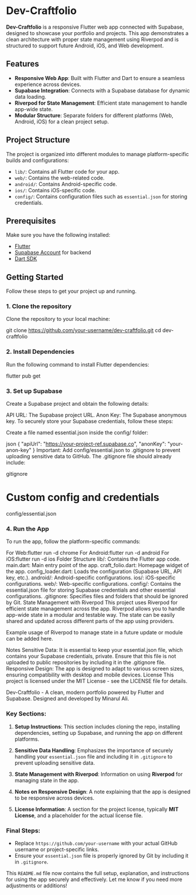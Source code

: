 # Dev-Craftfolio

**Dev-Craftfolio** is a responsive Flutter web app connected with Supabase, designed to showcase your portfolio and projects. This app demonstrates a clean architecture with proper state management using Riverpod and is structured to support future Android, iOS, and Web development.

## Features
- **Responsive Web App**: Built with Flutter and Dart to ensure a seamless experience across devices.
- **Supabase Integration**: Connects with a Supabase database for dynamic data loading.
- **Riverpod for State Management**: Efficient state management to handle app-wide state.
- **Modular Structure**: Separate folders for different platforms (Web, Android, iOS) for a clean project setup.

## Project Structure
The project is organized into different modules to manage platform-specific builds and configurations:

- `lib/`: Contains all Flutter code for your app.
- `web/`: Contains the web-related code.
- `android/`: Contains Android-specific code.
- `ios/`: Contains iOS-specific code.
- `config/`: Contains configuration files such as `essential.json` for storing credentials.

## Prerequisites

Make sure you have the following installed:

- [Flutter](https://flutter.dev/docs/get-started/install)
- [Supabase Account](https://supabase.io/) for backend
- [Dart SDK](https://dart.dev/get-dart)

## Getting Started

Follow these steps to get your project up and running.

### 1. Clone the repository
Clone the repository to your local machine:

git clone https://github.com/your-username/dev-craftfolio.git
cd dev-craftfolio

### 2. Install Dependencies
Run the following command to install Flutter dependencies:

flutter pub get
### 3. Set up Supabase
Create a Supabase project and obtain the following details:

API URL: The Supabase project URL.
Anon Key: The Supabase anonymous key.
To securely store your Supabase credentials, follow these steps:

Create a file named essential.json inside the config/ folder:

json
{
  "apiUrl": "https://your-project-ref.supabase.co",
  "anonKey": "your-anon-key"
}
Important: Add config/essential.json to .gitignore to prevent uploading sensitive data to GitHub. The .gitignore file should already include:

gitignore
# Custom config and credentials
config/essential.json
### 4. Run the App
To run the app, follow the platform-specific commands:

For Web:flutter run -d chrome
For Android:flutter run -d android
For iOS:flutter run -d ios
Folder Structure
lib/: Contains the Flutter app code.
main.dart: Main entry point of the app.
craft_folio.dart: Homepage widget of the app.
config_loader.dart: Loads the configuration (Supabase URL, API key, etc.).
android/: Android-specific configurations.
ios/: iOS-specific configurations.
web/: Web-specific configurations.
config/: Contains the essential.json file for storing Supabase credentials and other essential configurations.
.gitignore: Specifies files and folders that should be ignored by Git.
State Management with Riverpod
This project uses Riverpod for efficient state management across the app. Riverpod allows you to handle app-wide state in a modular and testable way. The state can be easily shared and updated across different parts of the app using providers.

Example usage of Riverpod to manage state in a future update or module can be added here.

Notes
Sensitive Data: It is essential to keep your essential.json file, which contains your Supabase credentials, private. Ensure that this file is not uploaded to public repositories by including it in the .gitignore file.
Responsive Design: The app is designed to adapt to various screen sizes, ensuring compatibility with desktop and mobile devices.
License
This project is licensed under the MIT License - see the LICENSE file for details.

Dev-Craftfolio - A clean, modern portfolio powered by Flutter and Supabase. Designed and developed by Minarul Ali.


### Key Sections:
1. **Setup Instructions**: This section includes cloning the repo, installing dependencies, setting up Supabase, and running the app on different platforms.

2. **Sensitive Data Handling**: Emphasizes the importance of securely handling your `essential.json` file and including it in `.gitignore` to prevent uploading sensitive data.

3. **State Management with Riverpod**: Information on using **Riverpod** for managing state in the app.

4. **Notes on Responsive Design**: A note explaining that the app is designed to be responsive across devices.

5. **License Information**: A section for the project license, typically **MIT License**, and a placeholder for the actual license file.

### Final Steps:
- Replace `https://github.com/your-username` with your actual GitHub username or project-specific links.
- Ensure your `essential.json` file is properly ignored by Git by including it in `.gitignore`.

This `README.md` file now contains the full setup, explanation, and instructions for using the app securely and effectively. Let me know if you need more adjustments or additions!
